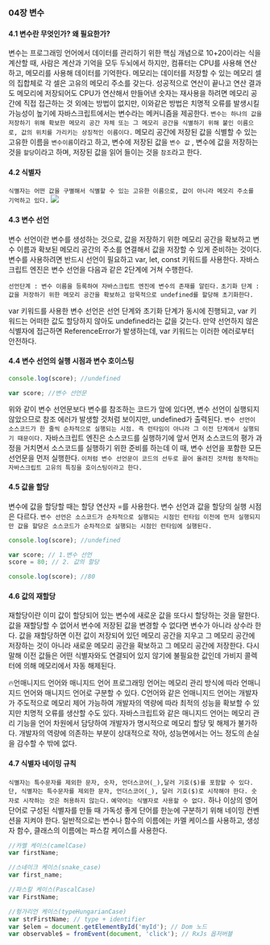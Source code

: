 ### 04장 변수

#### 4.1 변수란 무엇인가? 왜 필요한가?
변수는 프로그래밍 언어에서 데이터를 관리하기 위한 핵심 개념으로 10+20이라는 식을 계산할 때, 사람은 계산과 기억을 모두 두뇌에서 하지만, 컴퓨터는 CPU를 사용해 연산하고, 메모리를 사용해 데이터를 기억한다.
메모리는 데이터를 저장할 수 있는 메모리 셀의 집합체로 각 셀은 고유의 메모리 주소를 갖는다.
성공적으로 연산이 끝나고 연산 결과도 메모리에 저장되어도 CPU가 연산해서 만들어낸 숫자는 재사용을 하려면 메모리 공간에 직접 접근하는 것 외에는 방법이 없지만, 이와같은 방법은 치명적 오류를 발생시킬 가능성이 높기에 자바스크립트에서는 변수라는 메커니즘을 제공한다. `변수는 하나의 값을 저장하기 위해 확보한 메모리 공간 자체 또는 그 메모리 공간을 식별하기 위해 붙인 이름으로, 값의 위치를 가리키는 상징적인 이름이다.`
메모리 공간에 저장된 값을 식별할 수 있는 고유한 이름을 `변수이름`이라고 하고, 변수에 저장된 값을 `변수 값` , 변수에 값을 저장하는 것을 `할당`이라고 하며, 저장된 값을 읽어 들이는 것을 `참조`라고 한다.


#### 4.2 식별자
`식별자는 어떤 값을 구별해서 식별할 수 있는 고유한 이름으로, 값이 아니라 메모리 주소를 기억하고 있다.`
![](https://velog.velcdn.com/images/guddyd6761/post/ddde6920-f5e3-4bc9-b22f-9ccfd7e5f46e/image.png)

#### 4.3 변수 선언
변수 선언이란 변수를 생성하는 것으로, 값을 저장하기 위한 메모리 공간을 확보하고 변수 이름과 확보된 메모리 공간의 주소를 연결해서 값을 저장할 수 있게 준비하는 것이다. 변수를 사용하려면 반드시 선언이 필요하고 var, let, const 키워드를 사용한다. 자바스크립트 엔진은 변수 선언을 다음과 같은 2단계에 거쳐 수행한다. 

`선언단계 : 변수 이름을 등록하여 자바스크립트 엔진에 변수의 존재를 알린다.`
`초기화 단계 : 값을 저장하기 위한 메모리 공간을 확보하고 암묵적으로 undefined를 할당해 초기화한다.`

var 키워드를 사용한 변수 선언은 선언 단계와 초기화 단계가 동시에 진행되고, var 키워드는 어떠한 값도 할당하지 않아도 undefined라는 값을 갖는다. 만약 선언하지 않은 식별자에 접근하면 ReferenceError가 발생하는데, var 키워드는 이러한 에러로부터 안전하다.


#### 4.4 변수 선언의 실행 시점과 변수 호이스팅
```javascript
console.log(score); //undefined

var score; //변수 선언문
```
위와 같이 변수 선언문보다 변수를 참조하는 코드가 앞에 있다면, 변수 선언이 실행되지 않았으므로 참조 에러가 발생할 것처럼 보이지만, undefined가 출력된다.
`변수 선언이 소스코드가 한 줄씩 순차적으로 실행되는 시점. 즉 런타임이 아니라 그 이전 단계에서 실행되기 때문이다.`
자바스크립트 엔진은 소스코드를 실행하기에 앞서 먼저 소스코드의 평가 과정을 거치면서 소스코드를 실행하기 위한 준비를 하는데 이 때, 변수 선언을 포함한 모든 선언문을 먼저 실행한다.
`이처럼 변수 선언문이 코드의 선두로 끌어 올려진 것처럼 동작하는 자바스크립트 고유의 특징을 호이스팅이라고 한다.`

#### 4.5 값을 할당
변수에 값을 할당할 때는 할당 연산자 =를 사용한다. 변수 선언과 값을 할당의 실행 시점은 다르다.
`변수 선언은 소스코드가 순차적으로 실행되는 시점인 런타임 이전에 먼저 실행되지만 값을 할당은 소스코드가 순차적으로 실행되는 시점인 런타임에 실행된다.`

```javascript
console.log(score); //undefined

var score; // 1.변수 선언
score = 80; // 2. 값의 할당

console.log(score); //80
```

#### 4.6 값의 재할당
재할당이란 이미 값이 할당되어 있는 변수에 새로운 값을 또다시 할당하는 것을 말한다. 값을 재할당할 수 없어서 변수에 저장된 값을 변경할 수 없다면 변수가 아니라 상수라 한다. 값을 재할당하면 이전 값이 저장되어 있던 메모리 공간을 지우고 그 메모리 공간에 저장하는 것이 아니라 새로운 메모리 공간을 확보하고 그 메모리 공간에 저장한다. 다시 말해 이전 값들은 어떤 식별자와도 연결되어 있지 않기에 불필요한 값인데 가비지 콜렉터에 의해 메모리에서 자동 해제된다.

🔥언매니지드 언어와 매니지드 언어
프로그래밍 언어는 메모리 관리 방식에 따라 언매니지드 언어와 매니지드 언어로 구분할 수 있다.
C언어와 같은 언매니지드 언어는 개발자가 주도적으로 메모리 제어 가능하여 개발자의 역량에 따라 최적의 성능을 확보할 수 있지만 치명적 오류를 생산할 수도 있다.
자바스크립트와 같은 매니지드 언어는 메모리 관리 기능을 언어 차원에서 담당하여 개발자가 명시적으로 메모리 할당 및 해제가 불가하다. 개발자의 역량에 의존하는 부분이 상대적으로 작아, 성능면에서는 어느 정도의 손실을 감수할 수 밖에 없다.


#### 4.7 식별자 네이밍 규칙
`식별자는 특수문자를 제외한 문자, 숫자, 언더스코어(_),달러 기호($)를 포함할 수 있다.`
`단, 식별자는 특수문자를 제외한 문자, 언더스코어(_), 달러 기호($)로 시작해야 한다. 숫자로 시작하는 것은 허용하지 않는다.`
`예약어는 식별자로 사용할 수 없다.`
하나 이상의 영어 단어로 구성된 식별자를 만들 때 가독성 좋게 단어를 한눈에 구분하기 위해 네이밍 컨벤션을 지켜야 한다. 일반적으로는 변수나 함수의 이름에는 카멜 케이스를 사용하고, 생성자 함수, 클래스의 이름에는 파스칼 케이스를 사용한다.

```javascript
//카멜 케이스(camelCase)
var firstName;

//스네이크 케이스(snake_case)
var first_name;

//파스칼 케이스(PascalCase)
var FirstName;

//헝가리언 케이스(typeHungarianCase)
var strFirstName; // type + identifier
var $elem = document.getElementById('myId'); // Dom 노드
var observable$ = fromEvent(document, 'click'); // RxJs 옵저버블
```
